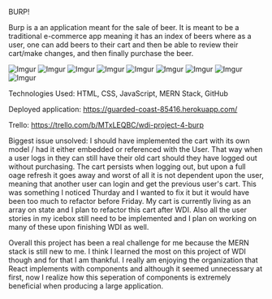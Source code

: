 BURP!



Burp is a an application meant for the sale of beer. It is meant to be a traditional e-commerce app meaning it has an index of beers where as a user, one can add beers to their cart and then be able to review their cart/make changes, and then finally purchase the beer. 

![Imgur](https://i.imgur.com/6rD4Z1z.png)
![Imgur](https://i.imgur.com/n7yD2M5.png)
![Imgur](https://i.imgur.com/t4DsWrl.png)
![Imgur](https://i.imgur.com/TZJx0mt.png)
![Imgur](https://i.imgur.com/bNMHjL4.png)
![Imgur](https://i.imgur.com/4I2PeDv.png)
![Imgur](https://i.imgur.com/dMBKb34.png)
![Imgur](https://i.imgur.com/lEMucgA.png)
![Imgur](https://i.imgur.com/nPJNB9M.png)


Technologies Used: HTML, CSS, JavaScript, MERN Stack, GitHub


Deployed application: https://guarded-coast-85416.herokuapp.com/


Trello:
https://trello.com/b/MTxLEQBC/wdi-project-4-burp

Biggest issue unsolved: 
I should have implemented the cart with its own model / had it either embedded or referenced with the User. That way when a user logs in they can still have their old cart should they have logged out without purchasing. The cart persists when logging out, but upon a full oage refresh it goes away and worst of all it is not dependent upon the user, meaning that another user can login and get the previous user's cart. This was something I noticed Thurday and I wanted to fix it but it would have been too much to refactor before Friday. My cart is currently living as an array on state and I plan to refactor this cart after WDI. Also all the user stories in my icebox still need to be implemented and I plan on working on many of these upon finishing WDI as well. 

Overall this project has been a real challenge for me because the MERN stack is still new to me. I think I learned the most on this project of WDI though and for that I am thankful. I really am enjoying the organization that React implements with components and although it seemed unnecessary at first, now I realize how this seperation of components is extremely beneficial when producing a large application.